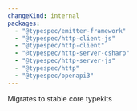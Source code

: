```yaml
---
changeKind: internal
packages:
  - "@typespec/emitter-framework"
  - "@typespec/http-client-js"
  - "@typespec/http-client"
  - "@typespec/http-server-csharp"
  - "@typespec/http-server-js"
  - "@typespec/http"
  - "@typespec/openapi3"
---
```


Migrates to stable core typekits